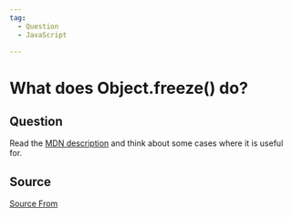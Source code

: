 ```yaml
---
tag:
  - Question
  - JavaScript

---
```

  
# What does Object.freeze() do?

## Question
Read the [MDN description](https://developer.mozilla.org/en-US/docs/Web/JavaScript/Reference/Global_Objects/Object/freeze) and think about some cases where it is useful for.




##  Source
[Source From](https://bigfrontend.dev/question/Object-freeze)

  